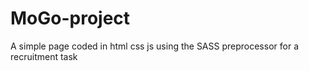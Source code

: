 # MoGo-project
A simple page coded in html css js using the SASS preprocessor for a recruitment task

